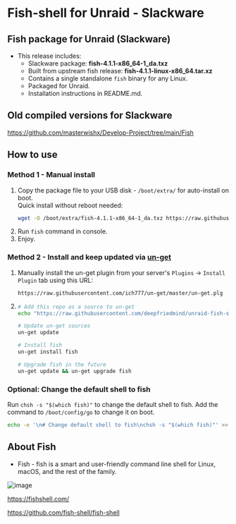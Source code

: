 # Fish-shell for Unraid - Slackware

## Fish package for Unraid (Slackware)

- This release includes:
  - Slackware package: **fish-4.1.1-x86_64-1_da.txz**
  - Built from upstream fish release: **fish-4.1.1-linux-x86_64.tar.xz**
  - Contains a single standalone `fish` binary for any Linux.
  - Packaged for Unraid.
  - Installation instructions in README.md.

## Old compiled versions for Slackware

<https://github.com/masterwishx/Develop-Project/tree/main/Fish>

## How to use

### Method 1 - Manual install

1. Copy the package file to your USB disk - `/boot/extra/` for auto-install on boot.  
   Quick install without reboot needed:
   ```sh
   wget -O /boot/extra/fish-4.1.1-x86_64-1_da.txz https://raw.githubusercontent.com/deepfriedmind/unraid-fish-shell/slackware-repo/slackware/fish-4.1.1-x86_64-1_da.txz && installpkg /boot/extra/fish-4.1.1-x86_64-1_da.txz
   ```
2. Run `fish` command in console.
3. Enjoy.

### Method 2 - Install and keep updated via [un-get](https://github.com/ich777/un-get)

1. Manually install the un-get plugin from your server's `Plugins` -> `Install Plugin` tab using this URL:

   ```
   https://raw.githubusercontent.com/ich777/un-get/master/un-get.plg
   ```

2. ```sh
   # Add this repo as a source to un-get
   echo "https://raw.githubusercontent.com/deepfriedmind/unraid-fish-shell/slackware-repo/slackware/ unraid-fish-shell" >> /boot/config/plugins/un-get/sources.list

   # Update un-get sources
   un-get update

   # Install fish
   un-get install fish

   # Upgrade fish in the future
   un-get update && un-get upgrade fish
   ```

### Optional: Change the default shell to fish

Run `chsh -s "$(which fish)"` to change the default shell to fish. Add the command to `/boot/config/go` to change it on boot.

```sh
echo -e '\n# Change default shell to fish\nchsh -s "$(which fish)"' >> /boot/config/go
```

## About Fish

- Fish - fish is a smart and user-friendly command line shell for Linux, macOS, and the rest of the family.

![image](https://user-images.githubusercontent.com/28630321/193850149-76a497c7-cb1a-4fb5-86f9-7d5e8aad77e5.png)

<https://fishshell.com/>

<https://github.com/fish-shell/fish-shell>
